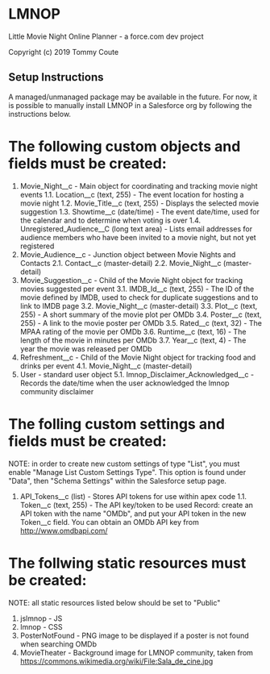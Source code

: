 # LMNOP
Little Movie Night Online Planner - a force.com dev project

Copyright (c) 2019 Tommy Coute

## Setup Instructions ##
A managed/unmanaged package may be available in the future. For now, it is possible to manually install LMNOP in a Salesforce org by following the instructions below.

# The following custom objects and fields must be created:
1. Movie_Night__c - Main object for coordinating and tracking movie night events
1.1. Location__c (text, 255) - The event location for hosting a movie night
1.2. Movie_Title__c (text, 255) - Displays the selected movie suggestion
1.3. Showtime__c (date/time) - The event date/time, used for the calendar and to determine when voting is over
1.4. Unregistered_Audience__C (long text area) - Lists email addresses for audience members who have been invited to a movie night, but not yet registered
2. Movie_Audience__c - Junction object between Movie Nights and Contacts
2.1. Contact__c (master-detail)
2.2. Movie_Night__c (master-detail)
3. Movie_Suggestion__c - Child of the Movie Night object for tracking movies suggested per event
3.1. IMDB_Id__c (text, 255) - The ID of the movie defined by IMDB, used to check for duplicate suggestions and to link to IMDB page
3.2. Movie_Night__c (master-detail)
3.3. Plot__c (text, 255) - A short summary of the movie plot per OMDb
3.4. Poster__c (text, 255) - A link to the movie poster per OMDb
3.5. Rated__c (text, 32) - The MPAA rating of the movie per OMDb
3.6. Runtime__c (text, 16) - The length of the movie in minutes per OMDb
3.7. Year__c (text, 4) - The year the movie was released per OMDb
4. Refreshment__c - Child of the Movie Night object for tracking food and drinks per event
4.1. Movie_Night__c (master-detail)
5. User - standard user object
5.1. lmnop_Disclaimer_Acknowledged__c - Records the date/time when the user acknowledged the lmnop community disclaimer

# The folling custom settings and fields must be created:
NOTE: in order to create new custom settings of type "List", you must enable "Manage List Custom Settings Type". This option is found under "Data", then "Schema Settings" within the Salesforce setup page.
1. API_Tokens__c (list) - Stores API tokens for use within apex code
1.1. Token__c (text, 255) - The API key/token to be used
Record: create an API token with the name "OMDb", and put your API token in the new Token__c field. You can obtain an OMDb API key from http://www.omdbapi.com/

# The follwing static resources must be created:
NOTE: all static resources listed below should be set to "Public"
1. jslmnop - JS 
2. lmnop - CSS
3. PosterNotFound - PNG image to be displayed if a poster is not found when searching OMDb
4. MovieTheater - Background image for LMNOP community, taken from https://commons.wikimedia.org/wiki/File:Sala_de_cine.jpg
